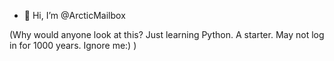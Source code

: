 - 👋 Hi, I’m @ArcticMailbox

(Why would anyone look at this?
Just learning Python. A starter.
May not log in for 1000 years.
Ignore me:)
)

<!---
ArcticMailbox/ArcticMailbox is a ✨ special ✨ repository because its `README.md` (this file) appears on your GitHub profile.
You can click the Preview link to take a look at your changes.
--->
